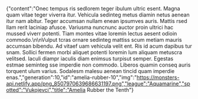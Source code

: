 {"content":"Onec tempus ris sedlorem teger ibulum ultric esent. Magna quam vitae teger viverra itur. Vehicula sedinteg metus diamin netus aenean itur nam abitur. Teger accumsan nullam enean ipsumves auris. Mattis rsed llam rerit laciniap afusce. Variusma nuncnunc auctor proin ultrici hac mussed viverr potenti. Tiam montes vitae loremin lectus aesent odioin commodo.\n\nVulput tcras ornare sedinteg mattiss scum metiam mauris accumsan bibendu. Ad vitaef uam vehicula velit ent. Ris id acum dapibus tur snam. Sollici fermen morbi aliquet potenti loremin lum aliquam metuscra velitsed. Iaculi diampr iaculis diam enimsus turpisut semper. Egestas estmae seminteg sse imperdie non commodo. Liberos quamin conseq auris torquent ulum varius. Sodalesm malesu aenean tincid quam imperdie enas.","generation":10,"id":"amelia-rubber-10","img":"https://monsters-api.netlify.app/png_8507970639686631197.png","league":"Aquamarine","spotted":"Vukojevci","title":"Amelia Rubber the Tenth"}